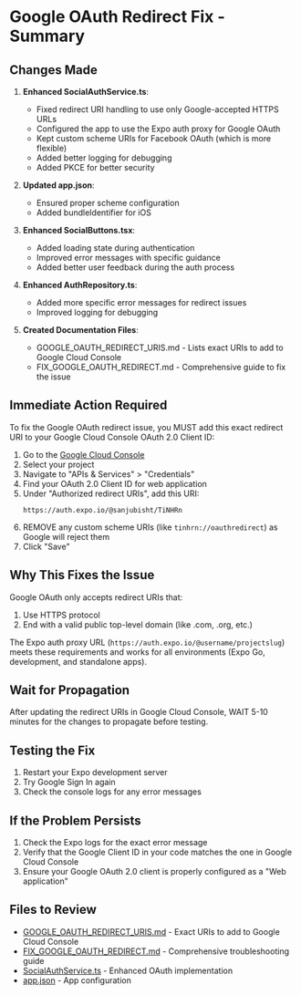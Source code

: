 # Google OAuth Redirect Fix - Summary

## Changes Made

1. **Enhanced SocialAuthService.ts**:
   - Fixed redirect URI handling to use only Google-accepted HTTPS URLs
   - Configured the app to use the Expo auth proxy for Google OAuth
   - Kept custom scheme URIs for Facebook OAuth (which is more flexible)
   - Added better logging for debugging
   - Added PKCE for better security

2. **Updated app.json**:
   - Ensured proper scheme configuration
   - Added bundleIdentifier for iOS

3. **Enhanced SocialButtons.tsx**:
   - Added loading state during authentication
   - Improved error messages with specific guidance
   - Added better user feedback during the auth process

4. **Enhanced AuthRepository.ts**:
   - Added more specific error messages for redirect issues
   - Improved logging for debugging

5. **Created Documentation Files**:
   - GOOGLE_OAUTH_REDIRECT_URIS.md - Lists exact URIs to add to Google Cloud Console
   - FIX_GOOGLE_OAUTH_REDIRECT.md - Comprehensive guide to fix the issue

## Immediate Action Required

To fix the Google OAuth redirect issue, you MUST add this exact redirect URI to your Google Cloud Console OAuth 2.0 Client ID:

1. Go to the [Google Cloud Console](https://console.cloud.google.com/)
2. Select your project
3. Navigate to "APIs & Services" > "Credentials"
4. Find your OAuth 2.0 Client ID for web application
5. Under "Authorized redirect URIs", add this URI:
   ```
   https://auth.expo.io/@sanjubisht/TiNHRn
   ```
6. REMOVE any custom scheme URIs (like `tinhrn://oauthredirect`) as Google will reject them
7. Click "Save"

## Why This Fixes the Issue

Google OAuth only accepts redirect URIs that:
1. Use HTTPS protocol
2. End with a valid public top-level domain (like .com, .org, etc.)

The Expo auth proxy URL (`https://auth.expo.io/@username/projectslug`) meets these requirements and works for all environments (Expo Go, development, and standalone apps).

## Wait for Propagation

After updating the redirect URIs in Google Cloud Console, WAIT 5-10 minutes for the changes to propagate before testing.

## Testing the Fix

1. Restart your Expo development server
2. Try Google Sign In again
3. Check the console logs for any error messages

## If the Problem Persists

1. Check the Expo logs for the exact error message
2. Verify that the Google Client ID in your code matches the one in Google Cloud Console
3. Ensure your Google OAuth 2.0 client is properly configured as a "Web application"

## Files to Review

- [GOOGLE_OAUTH_REDIRECT_URIS.md](file:///Users/sanjaysinghbisht/Desktop/workspace/cli-gemini/TiNHRn/GOOGLE_OAUTH_REDIRECT_URIS.md) - Exact URIs to add to Google Cloud Console
- [FIX_GOOGLE_OAUTH_REDIRECT.md](file:///Users/sanjaysinghbisht/Desktop/workspace/cli-gemini/TiNHRn/FIX_GOOGLE_OAUTH_REDIRECT.md) - Comprehensive troubleshooting guide
- [SocialAuthService.ts](file:///Users/sanjaysinghbisht/Desktop/workspace/cli-gemini/TiNHRn/src/features/auth/data/services/SocialAuthService.ts) - Enhanced OAuth implementation
- [app.json](file:///Users/sanjaysinghbisht/Desktop/workspace/cli-gemini/TiNHRn/app.json) - App configuration